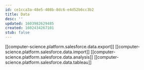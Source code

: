 ```yaml
---
id: ce1cca3a-48e5-408b-8dc6-e4d52b6cc3b2
title: Data
desc: ''
updated: 1603982629485
created: 1602434267101
stub: false
---
```



[[computer-science.platform.salesforce.data.export]]
[[computer-science.platform.salesforce.data.import]]
[[computer-science.platform.salesforce.data.analysis]]
[[computer-science.platform.salesforce.data.tableau]]
